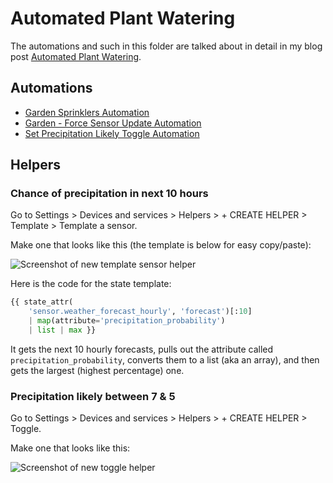 # Automated Plant Watering

The automations and such in this folder are talked about in detail in my blog post [Automated Plant Watering](https://beanbag.technicalissues.us/automated-plant-watering/).

## Automations

- [Garden Sprinklers Automation](garden-sprinklers.yaml)
- [Garden - Force Sensor Update Automation](garden-force-sensor-update.yaml)
- [Set Precipitation Likely Toggle Automation](set-precipitation-likely-toggle.yaml)

## Helpers

### Chance of precipitation in next 10 hours

Go to Settings > Devices and services > Helpers > + CREATE HELPER > Template > Template a sensor.

Make one that looks like this (the template is below for easy copy/paste):

![Screenshot of new template sensor helper](Chance-of-precipitation-in-next-10-hours.png)

Here is the code for the state template:

```python
{{ state_attr(
    'sensor.weather_forecast_hourly', 'forecast')[:10] 
    | map(attribute='precipitation_probability') 
    | list | max }}
```

It gets the next 10 hourly forecasts, pulls out the attribute called `precipitation_probability`, converts them to a list (aka an array), and then gets the largest (highest percentage) one.

### Precipitation likely between 7 & 5

Go to Settings > Devices and services > Helpers > + CREATE HELPER > Toggle.

Make one that looks like this:

![Screenshot of new toggle helper](Precipitation-likely-between-7-and-5.png)
